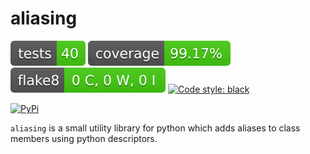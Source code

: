 # aliasing

![Tests Status](./badges/tests.svg)
![Coverage Status](./badges/coverage.svg)
![Flake8 Status](./badges/flake8.svg)
[![Code style: black](https://img.shields.io/badge/code%20style-black-000000.svg)](https://github.com/psf/black)

[![PyPi](https://img.shields.io/pypi/v/aliasing)](https://pypi.org/project/aliasing)

`aliasing` is a small utility library for python which adds aliases to class members using python descriptors.
